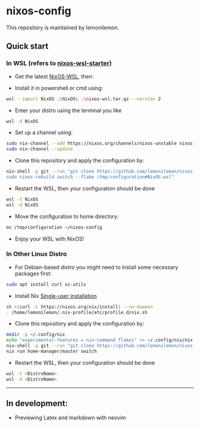 # nixos-config

This repository is maintained by lemonilemon. 

## Quick start

### In WSL (refers to [nixos-wsl-starter](https://github.com/LGUG2Z/nixos-wsl-starter))
- Get the latest [NixOS-WSL](https://github.com/nix-community/NixOS-WSL/releases/latest), then:

- Install it in powershell or cmd using:

```sh
wsl --import NixOS .\NixOS\ .\nixos-wsl.tar.gz --version 2
```

- Enter your distro using the terminal you like

```sh
wsl -d NixOS
```

- Set up a channel using:

```sh
sudo nix-channel --add https://nixos.org/channels/nixos-unstable nixos
sudo nix-channel --update
```

- Clone this repository and apply the configuration by: 

```sh
nix-shell -p git --run "git clone https://github.com/lemonilemon/nixos-config.git /tmp/configuration &&
sudo nixos-rebuild switch --flake /tmp/configuration#NixOS-wsl"
```

- Restart the WSL, then your configuration should be done

```sh
wsl -t NixOS
wsl -d NixOS
```

- Move the configuration to home directory:

```sh
mv /tmp/configuration ~/nixos-config
```

- Enjoy your WSL with NixOS!

### In Other Linux Distro

- For Debian-based distro you might need to install some necessary packages first:

```sh
sudo apt install curl xz-utils
```
- Install Nix [Single-user installation](https://nixos.org/manual/nix/stable/installation/single-user) 

```sh
sh <(curl -L https://nixos.org/nix/install) --no-daemon
. /home/lemonilemon/.nix-profile/etc/profile.d/nix.sh
```
- Clone this repository and apply the configuration by: 

```sh
mkdir -p ~/.config/nix
echo "experimental-features = nix-command flakes" >> ~/.config/nix/nix.conf
nix-shell -p git --run "git clone https://github.com/lemonilemon/nixos-config.git ~/.config/home-manager"
nix run home-manager/master switch
```

- Restart the WSL, then your configuration should be done

```sh
wsl -t <DistroName>
wsl -d <DistroName>
```

---

## In development:

- Previewing Latex and markdown with neovim
